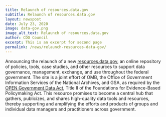 ```yaml
---
title: Relaunch of resources.data.gov
subtitle: Relaunch of resources.data.gov
layout: newspost
date: July 23, 2020
image: data-gov.png
image_alt_text: Relaunch of resources.data.gov
author: CDO Council
excerpt: This is an excerpt for second page
permalink: /news/relaunch-resources-data-gov/
---
```


Announcing the relaunch of a new <a href = "https://resources.data.gov/">resources.data.gov</a>, an online repository of policies, tools, case studies, and other resources to support data governance, management, exchange, and use throughout the federal government. The site is a joint effort of OMB, the Office of Government Information Services of the National Archives, and GSA, as required by the <a href="https://www.congress.gov/115/plaws/publ435/PLAW-115publ435.pdf">OPEN Government Data Act</a>, Title II of the Foundations for Evidence-Based Policymaking Act. This resource promises to become a central hub that gathers, publicizes, and shares high-quality data tools and resources, thereby supporting and amplifying the efforts and products of groups and individual data managers and practitioners across government.

